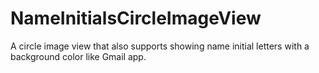 # NameInitialsCircleImageView
A circle image view that also supports showing name initial letters with a background color like Gmail app. 
